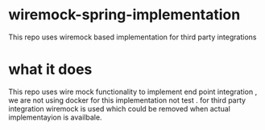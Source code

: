 # wiremock-spring-implementation
This repo uses wiremock based implementation for third party integrations

# what it does
This repo uses wire mock functionality to implement end point integration , we are not using docker for this implementation not test .
for third party integration wiremock is used which could be removed when actual implementayion is availbale.
